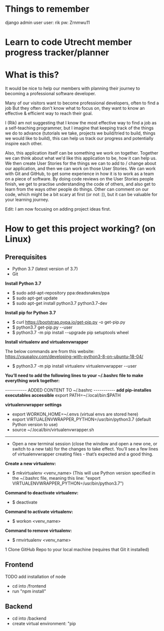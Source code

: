 # Things to remember
django admin user
user: rik
pw: Zrnmwu11



# Learn to code Utrecht member progress tracker/planner

# What is this?
It would be nice to help our members with planning their journey to becoming a professional software developer.

Many of our visitors want to become professional developers, often to find a job But they often don't know what to focus on, they want to know an effective & efficient way to reach their goal.

I (Rik) am not suggesting that I know the most effective way to find a job as a self-teaching programmer, but I imagine that keeping track of the things we do to advance (tutorials we take, projects we build/tried to build, things we would like to build), this can help us track our progress and potentially inspire each other.

Also, this application itself can be something we work on together. Together we can think about what we'd like this application to be, how it can help us. We then create User Stories for the things we can to add to / change about our application, and then we can work on those User Stories. We can work with Git and GitHub, to get some experience in how it is to work as a team on a piece of software. By doing code reviews on the User Stories people finish, we get to practise understanding the code of others, and also get to learn from the ways other people do things. Other can comment on our code, which might be a bit scary at first (or not :)), but it can be valuable for your learning journey.

Edit: I am now focusing on adding project ideas first.


# How to get this project working? (on Linux)

## Prerequisites
- Python 3.7 (latest version of 3.7)
- Git

__Install Python 3.7__

- $ sudo add-apt-repository ppa:deadsnakes/ppa
- $ sudo apt-get update
- $ sudo apt-get install python3.7 python3.7-dev

__Install pip for Python 3.7__

- $ curl https://bootstrap.pypa.io/get-pip.py -o get-pip.py
- $ python3.7 get-pip.py --user
- $ python3.7 -m pip install --upgrade pip setuptools wheel

__Install virtualenv and virtualenvwrapper__

The below commands are from this website:
https://vsupalov.com/developing-with-python3-8-on-ubuntu-18-04/
- $ python3.7 -m pip install virtualenv virtualenvwrapper --user

__You’ll need to add the following lines to your ~/.bashrc file to make everything work together:__

----------- ADDED CONTENT TO ~/.bashrc -----------
__add pip-installes executables accessible__
export PATH=~/.local/bin:$PATH

__virtualenvwrapper settings__
- export WORKON_HOME=~/.envs (virtual envs are stored here)
- export VIRTUALENVWRAPPER_PYTHON=/usr/bin/python3.7 (default Python version to use)
- source ~/.local/bin/virtualenvwrapper.sh
---------------------------------------------------

- Open a new terminal session (close the window and open a new one, or switch to a new tab) for the changes to take effect. You’ll see a few lines of  virtualenvwrapper creating files - that’s expected and a good thing.

__Create a new virtualenv:__
- $ mkvirtualenv <venv_name> (This will use Python version specified in the ~/.bashrc file, meaning this line: "export VIRTUALENVWRAPPER_PYTHON=/usr/bin/python3.7")

__Command to deactivate virtualenv:__
- $ deactivate

__Command to activate virtualenv:__
- $ workon <venv_name>

__Command to remove virtualenv:__
- $ rmvirtualenv <venv_name>

1 Clone GitHub Repo to your local machine (requires that Git it installed)

## Frontend

TODO add installation of node

- cd into /frontend
- run "npm install"

## Backend

- cd into /backend
- create virtual environment: "pip


